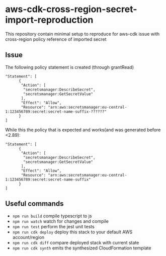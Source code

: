 # aws-cdk-cross-region-secret-import-reproduction

This repository contain minimal setup to reproduce for
aws-cdk issue with cross-region policy reference of imported secret

## Issue
The following policy statement is created (through grantRead)
```
"Statement": [
      {
       "Action": [
        "secretsmanager:DescribeSecret",
        "secretsmanager:GetSecretValue"
       ],
       "Effect": "Allow",
       "Resource": "arn:aws:secretsmanager:eu-central-1:123456789:secret:secret-name-suffix-??????"
      }
]
```

While this the policy that is expected and works(and was generated before <2.89):
```
"Statement": [
      {
       "Action": [
        "secretsmanager:DescribeSecret",
        "secretsmanager:GetSecretValue"
       ],
       "Effect": "Allow",
       "Resource": "arn:aws:secretsmanager:eu-central-1:123456789:secret:secret-name-suffix"
      }
]
```

## Useful commands

* `npm run build`   compile typescript to js
* `npm run watch`   watch for changes and compile
* `npm run test`    perform the jest unit tests
* `npm run cdk deploy`      deploy this stack to your default AWS account/region
* `npm run cdk diff`        compare deployed stack with current state
* `npm run cdk synth`       emits the synthesized CloudFormation template
